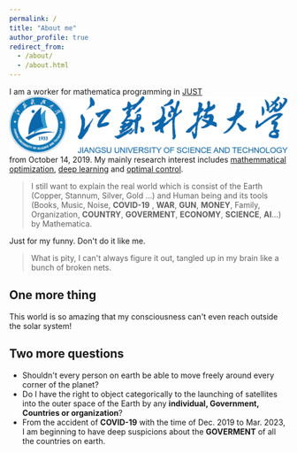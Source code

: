 ```yaml
--- 
permalink: / 
title: "About me"  
author_profile: true 
redirect_from:  
  - /about/
  - /about.html
--- 
```


I am a worker for mathematica programming in [JUST](www.just.edu.cn) <br/><img src='/images/justlogo.png'> from October 14, 2019. My mainly research interest includes [mathemmatical optimization](https://en.wikipedia.org/wiki/Mathematical_optimization), [deep learning](https://en.wikipedia.org/wiki/Deep_learning) and [optimal control](https://en.wikipedia.org/wiki/Optimal_control). 
> I still want to explain the real world which is consist of the Earth (Copper, Stannum, Silver, Gold ...) and Human being and its tools (Books, Music, Noise, **COVID-19** , **WAR**, **GUN**, **MONEY**, Family, Organization, **COUNTRY**, **GOVERMENT**, **ECONOMY**, **SCIENCE**, **AI**...) by Mathematica.


Just for my funny. Don't do it like me.
> What is pity, I can't always figure it out, tangled up in my brain like a bunch of broken nets.


One more thing 
------ 
This world is so amazing that my consciousness can't even reach outside the solar system!


Two more questions 
------ 
-  Shouldn't every person on earth be able to move freely around every corner of the planet? 
-  Do I have the right to object categorically to the launching of satellites into the outer space of the Earth by any **individual, Government, Countries or organization**? 
-  From the accident of **COVID-19** with the time of Dec. 2019 to Mar. 2023, I am beginning to have deep suspicions about the **GOVERMENT** of all the countries on earth. 
